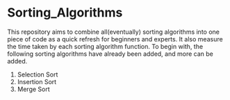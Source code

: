 # Sorting_Algorithms
This repository aims to combine all(eventually) sorting algorithms into one piece of code as a quick refresh for beginners and experts. It also measure the time taken by each sorting algorithm function.
To begin with, the following sorting algorithms have already been added, and more can be added.
1. Selection Sort
2. Insertion Sort
3. Merge Sort
